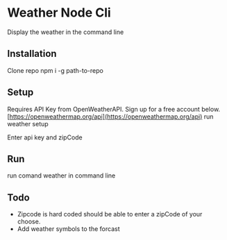 # Weather Node Cli

Display the weather in the command line

## Installation

Clone repo
npm i -g path-to-repo

## Setup

Requires API Key from OpenWeatherAPI. Sign up for a free account below.
[https://openweathermap.org/api](https://openweathermap.org/api)
run weather setup

Enter api key and zipCode

## Run

run comand weather in command line

## Todo

- Zipcode is hard coded should be able to enter a zipCode of your choose.
- Add weather symbols to the forcast

